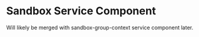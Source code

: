 # Sandbox Service Component

Will likely be merged with sandbox-group-context service component later.

